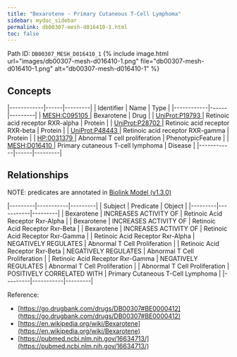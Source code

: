 ```yaml
---
title: "Bexarotene - Primary Cutaneous T-Cell Lymphoma"
sidebar: mydoc_sidebar
permalink: db00307-mesh-d016410-1.html
toc: false 
---
```



Path ID: `DB00307_MESH_D016410_1`
{% include image.html url="images/db00307-mesh-d016410-1.png" file="db00307-mesh-d016410-1.png" alt="db00307-mesh-d016410-1" %}

## Concepts

|------------|------|---------|
| Identifier | Name | Type    |
|------------|------|---------|
| <a href="https://identifiers.org/MESH:C095105">MESH:C095105 </a> | Bexarotene | Drug |
| <a href="https://identifiers.org/UniProt:P19793">UniProt:P19793 </a> | Retinoic acid receptor RXR-alpha | Protein |
| <a href="https://identifiers.org/UniProt:P28702">UniProt:P28702 </a> | Retinoic acid receptor RXR-beta | Protein |
| <a href="https://identifiers.org/UniProt:P48443">UniProt:P48443 </a> | Retinoic acid receptor RXR-gamma | Protein |
| <a href="https://identifiers.org/HP:0031379">HP:0031379 </a> | Abnormal T cell proliferation | PhenotypicFeature |
| <a href="https://identifiers.org/MESH:D016410">MESH:D016410 </a> | Primary cutaneous T-cell lymphoma | Disease |
|------------|------|---------|

## Relationships


NOTE: predicates are annotated in <a href="https://github.com/biolink/biolink-model/releases/tag/v1.3.0">Biolink Model (v1.3.0)</a>

|---------|-----------|---------|
| Subject | Predicate | Object  |
|---------|-----------|---------|
| Bexarotene | INCREASES ACTIVITY OF | Retinoic Acid Receptor Rxr-Alpha |
| Bexarotene | INCREASES ACTIVITY OF | Retinoic Acid Receptor Rxr-Beta |
| Bexarotene | INCREASES ACTIVITY OF | Retinoic Acid Receptor Rxr-Gamma |
| Retinoic Acid Receptor Rxr-Alpha | NEGATIVELY REGULATES | Abnormal T Cell Proliferation |
| Retinoic Acid Receptor Rxr-Beta | NEGATIVELY REGULATES | Abnormal T Cell Proliferation |
| Retinoic Acid Receptor Rxr-Gamma | NEGATIVELY REGULATES | Abnormal T Cell Proliferation |
| Abnormal T Cell Proliferation | POSITIVELY CORRELATED WITH | Primary Cutaneous T-Cell Lymphoma |
|---------|-----------|---------|

Reference: 
  - [https://go.drugbank.com/drugs/DB00307#BE0000412](https://go.drugbank.com/drugs/DB00307#BE0000412)
  - [https://en.wikipedia.org/wiki/Bexarotene](https://en.wikipedia.org/wiki/Bexarotene)
  - [https://pubmed.ncbi.nlm.nih.gov/16634713/](https://pubmed.ncbi.nlm.nih.gov/16634713/)
